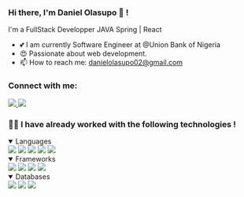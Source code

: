 ### Hi there, I'm Daniel Olasupo 👋 !

I'm a FullStack Developper JAVA Spring | React </br>
- 💕 I am currently Software Engineer at @Union Bank of Nigeria </br>
- 😍 Passionate about web development. </br>
- 📫 How to reach me: danielolasupo02@gmail.com
</div>  

### Connect with me:
<a href="www.linkedin.com/in/daniel-olasupo">
  <img src="https://img.shields.io/badge/LinkedIn-0077B5?style=for-the-badge&logo=linkedin&logoColor=white"/>
</a>
<a href="mailto:danielolasupo02@gmail.com">
  <img src="https://img.shields.io/badge/Gmail-D14836?style=for-the-badge&logo=gmail&logoColor=white"/>
</a>

</br>

### 👨‍💻 I have already worked with the following technologies !
<details open>
  <summary> 
    Languages
  </summary>

<img src="https://img.shields.io/badge/Java-ED8B00?style=for-the-badge&logo=java&logoColor=white"/>
<img src="https://img.shields.io/badge/React-777BB4?style=for-the-badge&logo=react&logoColor=white"/>
<img src="https://img.shields.io/badge/JavaScript-323330?style=for-the-badge&logo=javascript&logoColor=F7DF1E"/>
<img src="https://img.shields.io/badge/HTML5-E34F26?style=for-the-badge&logo=html5&logoColor=white"/>
<img src="https://img.shields.io/badge/CSS3-1572B6?style=for-the-badge&logo=css3&logoColor=white"/>
</details>

<details open>
  <summary> 
    Frameworks
  </summary>
<img src="https://img.shields.io/badge/Spring-6DB33F?style=for-the-badge&logo=spring&logoColor=white"/>
<img src="https://img.shields.io/badge/React-BD002E?style=for-the-badge&logo=react&logoColor=white"/>
<img src="https://img.shields.io/badge/JWT-000000?style=for-the-badge&logo=JSON%20web%20tokens&logoColor=white"/>
<img src="https://img.shields.io/badge/Docker-2CA5E0?style=for-the-badge&logo=docker&logoColor=white"/> 
</details>


<details open>
  <summary> 
    Databases
  </summary>
<img src="https://img.shields.io/badge/MySQL-00000F?style=for-the-badge&logo=mysql&logoColor=white"/>
<img src="https://img.shields.io/badge/MongoDB-4EA94B?style=for-the-badge&logo=mongodb&logoColor=white"/>
 <img src="https://img.shields.io/badge/PostgreSQL-31648C?style=for-the-badge&logo=PostgreSQL&logoColor=white"/>
</details>
